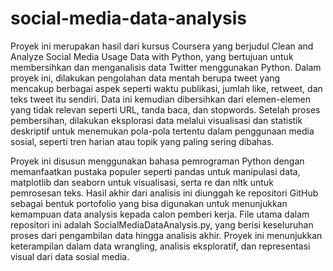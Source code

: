 # social-media-data-analysis
Proyek ini merupakan hasil dari kursus Coursera yang berjudul Clean and Analyze Social Media Usage Data with Python, yang bertujuan untuk membersihkan dan menganalisis data Twitter menggunakan Python. Dalam proyek ini, dilakukan pengolahan data mentah berupa tweet yang mencakup berbagai aspek seperti waktu publikasi, jumlah like, retweet, dan teks tweet itu sendiri. Data ini kemudian dibersihkan dari elemen-elemen yang tidak relevan seperti URL, tanda baca, dan stopwords. Setelah proses pembersihan, dilakukan eksplorasi data melalui visualisasi dan statistik deskriptif untuk menemukan pola-pola tertentu dalam penggunaan media sosial, seperti tren harian atau topik yang paling sering dibahas.

Proyek ini disusun menggunakan bahasa pemrograman Python dengan memanfaatkan pustaka populer seperti pandas untuk manipulasi data, matplotlib dan seaborn untuk visualisasi, serta re dan nltk untuk pemrosesan teks. Hasil akhir dari analisis ini diunggah ke repositori GitHub sebagai bentuk portofolio yang bisa digunakan untuk menunjukkan kemampuan data analysis kepada calon pemberi kerja. File utama dalam repositori ini adalah SocialMediaDataAnalysis.py, yang berisi keseluruhan proses dari pengambilan data hingga analisis akhir. Proyek ini menunjukkan keterampilan dalam data wrangling, analisis eksploratif, dan representasi visual dari data sosial media.

